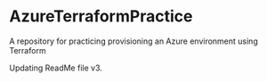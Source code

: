 # AzureTerraformPractice
A repository for practicing provisioning an Azure environment using Terraform


Updating ReadMe file v3.